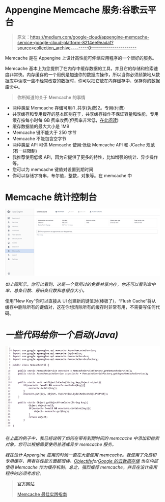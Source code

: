 # Appengine Memcache 服务:谷歌云平台

> 原文：<https://medium.com/google-cloud/appengine-memcache-service-google-cloud-platform-8214ee9eada1?source=collection_archive---------0----------------------->

Memcache 是在 Appengine 上设计高性能可伸缩应用程序的一个很好的服务。

Memcache 基本上为您提供了在内存中缓存数据的工具，并且它的存储和检索速度非常快。内存缓存的一个用例是加速你的数据库操作，所以当你必须频繁地从数据库中读取一些不经常改变的数据时，你可以把它放在内存缓存中，保存你的数据库命中。

> 你所知道的关于 Memcache 的事情

*   两种类型 Memcache 存储可用:1 .共享(免费)2。专用(付费)
*   共享缓存和专用缓存的基本区别在于，共享缓存操作不保证容量和性能，专用缓存按每小时每 GB 费率收费(但费率非常低，[在此阅读](https://cloud.google.com/appengine/docs/java/memcache/#service_levels))
*   缓存数据值的最大大小是 1MB
*   Memcache 键不能大于 250 字节
*   Memcache 不能包含空字节
*   两种类型 API 可供 Memcache 使用:低级 Memcache API 和 JCache 规范(有一些限制)
*   我推荐使用低级 API，因为它提供了更多的特性，比如增强的统计、异步操作等。
*   您可以为 memcache 键值对设置到期时间
*   你可以存储字符串，布尔值，整数，对象等。在 memcache 中

# Memcache 统计控制台

![](img/2e908b3b4014215541edf188ed728a45.png)

*如上图所示，你可以看到，这是一个我用过的免费共享内存，你还可以看到命中率、总条目数、最旧条目数和总缓存大小。*

使用“New Key”你可以直接从 UI 创建新的键值对(棒极了)，“Flush Cache”将从缓存中删除所有的键值对，这在你想清除所有的缓存时非常有用，不需要写任何代码。

# ***一些代码给你一个启动(Java)***

![](img/c66d22ac33bf9238e370ecf0403016a8.png)

*在上面的例子中，我已经说明了如何在带有到期时间的 memcache 中添加和检索对象。您可以根据需要使用普通或异步 memcache 服务。*

*我在设计 Appengine 应用的时候一直在大量使用 memcache。我使用了免费和专用缓存，两者在性能方面都很棒。*[*Objectify*](https://github.com/objectify/objectify/wiki)*for*[*Google 的云数据存储*](/google-cloud/google-cloud-datastore-nosql-database-fa16a0b3556c#.2l4xdiaw3) *也在内部使用 Memcache 作为缓存机制。总之，强烈推荐 memcache，并且在设计应用程序时必须考虑它。*

> [官方网站](https://cloud.google.com/appengine/docs/java/memcache/)
> 
> [Memcache 最佳实践指南](https://cloud.google.com/appengine/articles/best-practices-for-app-engine-memcache#additional_resources)